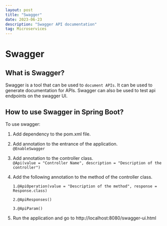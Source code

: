 ```yaml
---
layout: post
title: "Swagger"
date: 2023-06-23
description: "Swagger API documentation"
tag: Microservices
---
```


# Swagger

## What is Swagger?

Swagger is a tool that can be used to `document APIs`. It can be used to generate documentation for APIs. Swagger can also be used to test api endpoints on the swagger UI.

## How to use Swagger in Spring Boot?

To use swagger:

1.  Add dependency to the pom.xml file.

2.  Add annotation to the entrance of the application.  
    `@EnableSwagger`
3.  Add annotation to the controller class.  
    `@Api(value = "Controller Name", description = "Description of the controller")`
4.  Add the following annotation to the method of the controller class.

    `1.@ApiOperation(value = "Description of the method", response = Response.class)`

    `2.@ApiResponses()`

    `3.@ApiParam()`

5.  Run the application and go to http://localhost:8080/swagger-ui.html
